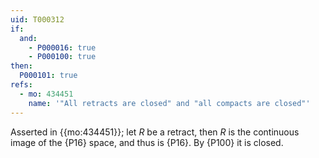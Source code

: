 ```yaml
---
uid: T000312
if:
  and:
    - P000016: true
    - P000100: true
then:
  P000101: true
refs:
  - mo: 434451
    name: '"All retracts are closed" and "all compacts are closed"'
---
```


Asserted in {{mo:434451}}; let $R$ be a retract, then $R$ is the continuous image of
the {P16} space, and thus is {P16}. By {P100} it is closed.
